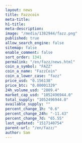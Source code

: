 ```yaml
---
layout: news
title: Fazzcoin
meta-title: 
h1-title: 
meta-description: 
image: "/media/1382944/fazz.png"
published: true
allow_search_engine: false
sitemap: false
enable_comment: false
sort_order: 1341
permalink: "/en/fazz/news.html"
coin_a_symbol: "FAZZ"
coin_a_name: "FazzCoin"
coin_a_lower_case: "fazz"
price_usd: "0.156138"
price_btc: "0.00001329"
24h_volume_usd: "2809.4"
market_cap_usd: "1052496944.0"
total_supply: "1052496944.0"
available_supply: ""
percent_change_1h: "0.6"
percent_change_24h: "-11.43"
percent_change_7d: "65.55"
last_updated: "1517140754"
parent-url: "/en/fazz/"
author: Sam
---
```


